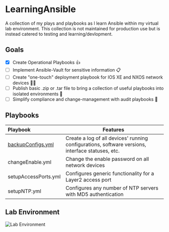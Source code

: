 # LearningAnsible
A collection of my plays and playbooks as I learn Ansible within my virtual lab environment. This collection is not maintained for production use but is instead catered to testing and learning/devlopment.

## Goals
- [X] Create Operational Playbooks 👍
- [ ] Implement Ansible-Vault for sensitive information 📋
- [ ] Create "one-touch" deployment playbook for IOS XE and NXOS network devices 👨‍💻
- [ ] Publish basic .zip or .tar file to bring a collection of useful playbooks into isolated environments 🛂
- [ ] Simplify compliance and change-management with audit playbooks 🦺

## Playbooks

Playbook              | Features
:-------------         | -------------
[backupConfigs.yml](https://github.com/NetworkNick-io/LearningAnsible/blob/main/playbooks/backupConfigs.yml)     | Create a log of all devices' running configurations, software versions, interface statuses, etc.
changeEnable.yml      | Change the enable password on all network devices
setupAccessPorts.yml  | Configures generic functionality for a Layer2 access port
setupNTP.yml          | Configures any number of NTP servers with MD5 authentication

## Lab Environment
![Lab Environment](https://i.imgur.com/sAibkpG.png)
